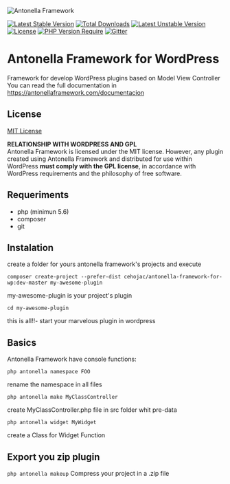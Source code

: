 ![Antonella Framework](https://antonellaframework.com/wp-content/uploads/2018/06/anonella-repositorio.png)

[![Latest Stable Version](http://poser.pugx.org/cehojac/antonella-framework-for-wp/v)](https://packagist.org/packages/cehojac/antonella-framework-for-wp) [![Total Downloads](http://poser.pugx.org/cehojac/antonella-framework-for-wp/downloads)](https://packagist.org/packages/cehojac/antonella-framework-for-wp) [![Latest Unstable Version](http://poser.pugx.org/cehojac/antonella-framework-for-wp/v/unstable)](https://packagist.org/packages/cehojac/antonella-framework-for-wp) [![License](http://poser.pugx.org/cehojac/antonella-framework-for-wp/license)](https://packagist.org/packages/cehojac/antonella-framework-for-wp) [![PHP Version Require](http://poser.pugx.org/cehojac/antonella-framework-for-wp/require/php)](https://packagist.org/packages/cehojac/antonella-framework-for-wp)
[![Gitter](https://badges.gitter.im/Antonella-Framework/community.svg)](https://gitter.im/Antonella-Framework/community?utm_source=badge&utm_medium=badge&utm_campaign=pr-badge)

Antonella Framework for WordPress
================================

Framework for develop WordPress plugins based on Model View Controller
You can read the full documentation in https://antonellaframework.com/documentacion

## License
 [MIT License](LICENSE.md)

 **RELATIONSHIP WITH WORDPRESS AND GPL**  
Antonella Framework is licensed under the MIT license. However, any plugin 
created using Antonella Framework and distributed for use within WordPress 
**must comply with the GPL license**, in accordance with WordPress requirements 
and the philosophy of free software.  

## Requeriments
* php (minimun 5.6) 
* composer
* git

## Instalation
create a folder for yours antonella framework's projects and execute

`composer create-project --prefer-dist cehojac/antonella-framework-for-wp:dev-master my-awesome-plugin`

my-awesome-plugin is your project's plugin

`cd my-awesome-plugin`

this is all!!- start your marvelous plugin in wordpress

## Basics

Antonella Framework have console functions:

`php antonella namespace FOO`

rename the namespace in all files

`php antonella make MyClassController`

create MyClassController.php file in src folder whit pre-data

`php antonella widget MyWidget`

create a Class for Widget Function

## Export you zip plugin

`php antonella makeup`
Compress your project in a .zip file 



